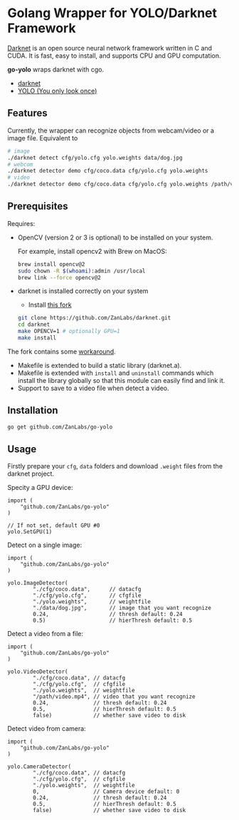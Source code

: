 # Golang Wrapper for YOLO/Darknet Framework

[Darknet](https://github.com/pjreddie/darknet) is an open source neural network framework written in C and CUDA. It is fast, easy to install, and supports CPU and GPU computation.

**go-yolo** wraps darknet with cgo.

- [darknet](http://pjreddie.com/darknet/)
- [YOLO (You only look once)](http://pjreddie.com/darknet/yolo/)

## Features

Currently, the wrapper can recognize objects from webcam/video or a image file. Equivalent to

```sh
# image
./darknet detect cfg/yolo.cfg yolo.weights data/dog.jpg
# webcom
./darknet detector demo cfg/coco.data cfg/yolo.cfg yolo.weights
# video
./darknet detector demo cfg/coco.data cfg/yolo.cfg yolo.weights /path/video.mp4
```

## Prerequisites

Requires:

- OpenCV (version 2 or 3 is optional) to be installed on your system.

  For example, install opencv2 with Brew on MacOS:
  
  ``` sh
  brew install opencv@2
  sudo chown -R $(whoami):admin /usr/local
  brew link --force opencv@2
  ```

- darknet is installed correctly on your system


  - Install [this fork](https://github.com/ZanLabs/darknet.git)
  
  ```sh
  git clone https://github.com/ZanLabs/darknet.git
  cd darknet
  make OPENCV=1 # optionally GPU=1
  make install
  ```

The fork contains some [workaround](https://github.com/pjreddie/darknet/compare/master...ZanLabs:master).

- Makefile is extended to build a static library (darknet.a).
- Makefile is extended with `install` and `uninstall` commands which install the library globally so that this module can easily find and link it.
- Support to save to a video file when detect a video.


## Installation

```sh
go get github.com/ZanLabs/go-yolo
```

## Usage

Firstly prepare your `cfg`, `data` folders and download `.weight` files from the darknet project.


Specity a GPU device:

```golang
import (
    "github.com/ZanLabs/go-yolo"
)

// If not set, default GPU #0
yolo.SetGPU(1)
```

Detect on a single image:

```golang
import (
    "github.com/ZanLabs/go-yolo"
)

yolo.ImageDetector(
        "./cfg/coco.data", 		// datacfg
        "./cfg/yolo.cfg",  		// cfgfile
        "./yolo.weights",  		// weightfile
        "./data/dog.jpg",  		// image that you want recognize
        0.24,					// thresh default: 0.24
        0.5)					// hierThresh default: 0.5
```

Detect a video from a file:

```golang
import (
    "github.com/ZanLabs/go-yolo"
)

yolo.VideoDetector(
        "./cfg/coco.data", // datacfg
        "./cfg/yolo.cfg",  // cfgfile
        "./yolo.weights",  // weightfile
        "/path/video.mp4", // video that you want recognize
        0.24,              // thresh default: 0.24
        0.5,               // hierThresh default: 0.5
        false)             // whether save video to disk
```

Detect video from camera:

```golang
import (
    "github.com/ZanLabs/go-yolo"
)

yolo.CameraDetector(
        "./cfg/coco.data", // datacfg
        "./cfg/yolo.cfg",  // cfgfile
        "./yolo.weights",  // weightfile
        0,                 // Camera device default: 0
        0.24,              // thresh default: 0.24
        0.5,               // hierThresh default: 0.5
        false)             // whether save video to disk
```

